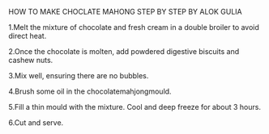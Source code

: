 HOW TO MAKE CHOCLATE MAHONG STEP BY STEP BY ALOK GULIA

1.Melt the mixture of chocolate and fresh cream in a double broiler to avoid direct heat.

2.Once the chocolate is molten, add powdered digestive biscuits and cashew nuts.

3.Mix well, ensuring there are no bubbles.

4.Brush some oil in the chocolatemahjongmould.

5.Fill a thin mould with the mixture. Cool and deep freeze for about 3 hours.

6.Cut and serve.